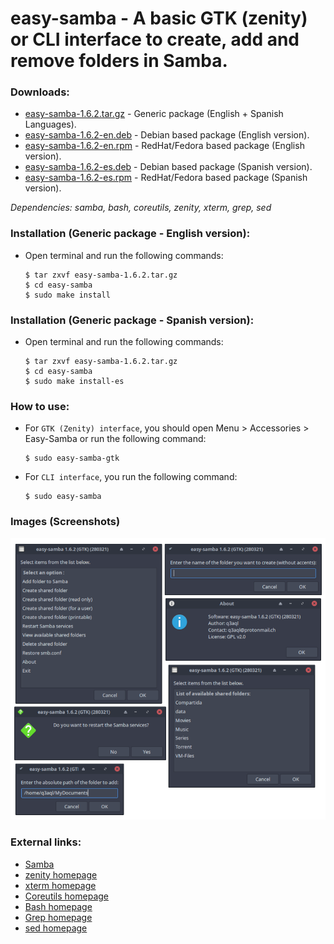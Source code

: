 easy-samba - A basic GTK (zenity) or CLI interface to create, add and remove folders in Samba.
==============================================================================================

### Downloads:
  * [easy-samba-1.6.2.tar.gz](https://github.com/q3aql/zenigrub-custom/releases/download/v1.6.2/easy-samba-1.6.2.tar.gz) - Generic package (English + Spanish Languages).
  * [easy-samba-1.6.2-en.deb](https://github.com/q3aql/zenigrub-custom/releases/download/v1.6.2/easy-samba-1.6.2-en.deb) - Debian based package (English version).
  * [easy-samba-1.6.2-en.rpm](https://github.com/q3aql/zenigrub-custom/releases/download/v1.6.2/easy-samba-1.6.2-en.rpm) - RedHat/Fedora based package (English version).
  * [easy-samba-1.6.2-es.deb](https://github.com/q3aql/zenigrub-custom/releases/download/v1.6.2/easy-samba-1.6.2-es.deb) - Debian based package (Spanish version).
  * [easy-samba-1.6.2-es.rpm](https://github.com/q3aql/zenigrub-custom/releases/download/v1.6.2/easy-samba-1.6.2-es.rpm) - RedHat/Fedora based package (Spanish version).
  
_Dependencies: samba, bash, coreutils, zenity, xterm, grep, sed_

### Installation (Generic package - English version):

  * Open terminal and run the following commands:

	```shell
	$ tar zxvf easy-samba-1.6.2.tar.gz
	$ cd easy-samba
	$ sudo make install
	```

### Installation (Generic package - Spanish version):

  * Open terminal and run the following commands:

	```shell
	$ tar zxvf easy-samba-1.6.2.tar.gz
	$ cd easy-samba
	$ sudo make install-es
	```
  
### How to use:

  * For `GTK (Zenity) interface`, you should open Menu > Accessories > Easy-Samba or run the following command:

	```shell
	$ sudo easy-samba-gtk
	```
  
  * For `CLI interface`, you run the following command:

	```shell
	$ sudo easy-samba
	```

### Images (Screenshots)

<img src="https://raw.githubusercontent.com/q3aql/easy-samba/master/img/easy-samba-image.png" width="850" />

### External links:

  * [Samba](https://www.samba.org/)
  * [zenity homepage](https://wiki.gnome.org/Projects/Zenity)
  * [xterm homepage](https://invisible-island.net/xterm/)
  * [Coreutils homepage](https://www.gnu.org/software/coreutils/coreutils.html)
  * [Bash homepage](https://www.gnu.org/software/bash/)
  * [Grep homepage](https://www.gnu.org/software/grep/)
  * [sed homepage](https://www.gnu.org/software/sed/)
